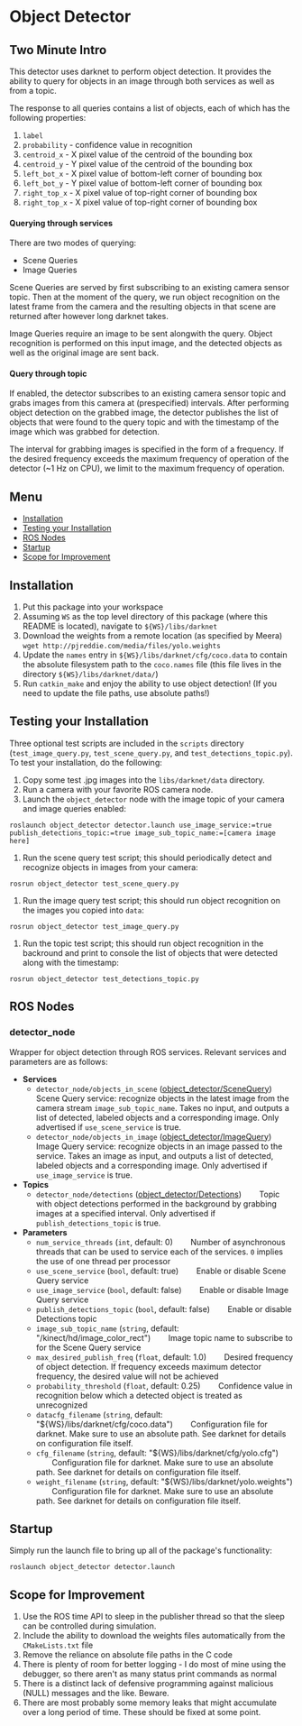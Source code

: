 # Object Detector

## Two Minute Intro

This detector uses darknet to perform object detection. It provides the ability to query for objects in an image through both services as well as from a topic.

The response to all queries contains a list of objects, each of which has the following properties:

1. `label`
1. `probability` - confidence value in recognition
1. `centroid_x` - X pixel value of the centroid of the bounding box
1. `centroid_y` - Y pixel value of the centroid of the bounding box
1. `left_bot_x` - X pixel value of bottom-left corner of bounding box
1. `left_bot_y` - Y pixel value of bottom-left corner of bounding box
1. `right_top_x` - X pixel value of top-right corner of bounding box
1. `right_top_x` - X pixel value of top-right corner of bounding box

#### Querying through services

There are two modes of querying:

- Scene Queries
- Image Queries

Scene Queries are served by first subscribing to an existing camera sensor topic. Then at the moment of the query, we run object recognition on the latest frame from the camera and the resulting objects in that scene are returned after however long darknet takes.

Image Queries require an image to be sent alongwith the query. Object recognition is performed on this input image, and the detected objects as well as the original image are sent back.

#### Query through topic

If enabled, the detector subscribes to an existing camera sensor topic and grabs images from this camera at (prespecified) intervals. After performing object detection on the grabbed image, the detector publishes the list of objects that were found to the query topic and with the timestamp of the image which was grabbed for detection.

The interval for grabbing images is specified in the form of a frequency. If the desired frequency exceeds the maximum frequency of operation of the detector (~1 Hz on CPU), we limit to the maximum frequency of operation.

## Menu
 * [Installation](#installation)
 * [Testing your Installation](#testing-your-installation)
 * [ROS Nodes](#ros-nodes)
 * [Startup](#startup)
 * [Scope for Improvement](#scope-for-improvement)

## Installation

1. Put this package into your workspace
1. Assuming `WS` as the top level directory of this package (where this README is located), navigate to `${WS}/libs/darknet`
1. Download the weights from a remote location (as specified by Meera) `wget http://pjreddie.com/media/files/yolo.weights`
1. Update the `names` entry in `${WS}/libs/darknet/cfg/coco.data` to contain the absolute filesystem path to the `coco.names` file (this file lives in the directory `${WS}/libs/darknet/data/`)
1. Run `catkin_make` and enjoy the ability to use object detection! (If you need to update the file paths, use absolute paths!)

## Testing your Installation

Three optional test scripts are included in the `scripts` directory (`test_image_query.py`, `test_scene_query.py`, and `test_detections_topic.py`).  To test your installation, do the following:

1. Copy some test .jpg images into the `libs/darknet/data` directory.
1. Run a camera with your favorite ROS camera node.
1. Launch the `object_detector` node with the image topic of your camera and image queries enabled:
 ```
 roslaunch object_detector detector.launch use_image_service:=true publish_detections_topic:=true image_sub_topic_name:=[camera image here]
 ```
1. Run the scene query test script; this should periodically detect and recognize objects in images from your camera:
```
rosrun object_detector test_scene_query.py
```
1. Run the image query test script; this should run object recognition on the images you copied into `data`:
```
rosrun object_detector test_image_query.py
```
1. Run the topic test script; this should run object recognition in the backround and print to console the list of objects that were detected along with the timestamp:
```
rosrun object_detector test_detections_topic.py
```

## ROS Nodes

### detector_node

Wrapper for object detection through ROS services.  Relevant services and parameters are as follows:

* **Services**
  * `detector_node/objects_in_scene` ([object_detector/SceneQuery](https://github.com/gt-rail-internal/SAN/blob/master/object_detector/srv/SceneQuery.srv))
&nbsp;&nbsp;&nbsp;&nbsp;&nbsp;&nbsp; Scene Query service: recognize objects in the latest image from the camera stream `image_sub_topic_name`.  Takes no input, and outputs a list of detected, labeled objects and a corresponding image.  Only advertised if `use_scene_service` is true.
  * `detector_node/objects_in_image` ([object_detector/ImageQuery](https://github.com/gt-rail-internal/SAN/blob/master/object_detector/srv/ImageQuery.srv))
&nbsp;&nbsp;&nbsp;&nbsp;&nbsp;&nbsp; Image Query service: recognize objects in an image passed to the service.  Takes an image as input, and outputs a list of detected, labeled objects and a corresponding image. Only advertised if `use_image_service` is true.
* **Topics**
  * `detector_node/detections` ([object_detector/Detections](https://github.com/gt-rail-internal/SAN/tree/master/object_detector/msg/Detections.msg))
&nbsp;&nbsp;&nbsp;&nbsp;&nbsp;&nbsp; Topic with object detections performed in the background by grabbing images at a specified interval. Only advertised if `publish_detections_topic` is true.
* **Parameters**
  * `num_service_threads` (`int`, default: 0)
 &nbsp;&nbsp;&nbsp;&nbsp;&nbsp;&nbsp; Number of asynchronous threads that can be used to service each of the services. `0` implies the use of one thread per processor
  * `use_scene_service` (`bool`, default: true)
 &nbsp;&nbsp;&nbsp;&nbsp;&nbsp;&nbsp; Enable or disable Scene Query service
  * `use_image_service` (`bool`, default: false)
 &nbsp;&nbsp;&nbsp;&nbsp;&nbsp;&nbsp; Enable or disable Image Query service
  * `publish_detections_topic` (`bool`, default: false)
 &nbsp;&nbsp;&nbsp;&nbsp;&nbsp;&nbsp; Enable or disable Detections topic
  * `image_sub_topic_name` (`string`, default: "/kinect/hd/image_color_rect")
 &nbsp;&nbsp;&nbsp;&nbsp;&nbsp;&nbsp; Image topic name to subscribe to for the Scene Query service
  * `max_desired_publish_freq` (`float`, default: 1.0)
 &nbsp;&nbsp;&nbsp;&nbsp;&nbsp;&nbsp; Desired frequency of object detection. If frequency exceeds maximum detector frequency, the desired value will not be achieved
  * `probability_threshold` (`float`, default: 0.25)
 &nbsp;&nbsp;&nbsp;&nbsp;&nbsp;&nbsp; Confidence value in recognition below which a detected object is treated as unrecognized
  * `datacfg_filename` (`string`, default: "${WS}/libs/darknet/cfg/coco.data")
 &nbsp;&nbsp;&nbsp;&nbsp;&nbsp;&nbsp; Configuration file for darknet.  Make sure to use an absolute path.  See darknet for details on configuration file itself.
  * `cfg_filename` (`string`, default: "${WS}/libs/darknet/cfg/yolo.cfg")
 &nbsp;&nbsp;&nbsp;&nbsp;&nbsp;&nbsp; Configuration file for darknet.  Make sure to use an absolute path.  See darknet for details on configuration file itself.
  * `weight_filename` (`string`, default: "${WS}/libs/darknet/yolo.weights")
 &nbsp;&nbsp;&nbsp;&nbsp;&nbsp;&nbsp; Configuration file for darknet.  Make sure to use an absolute path.  See darknet for details on configuration file itself.

## Startup

Simply run the launch file to bring up all of the package's functionality:
```
roslaunch object_detector detector.launch
```

## Scope for Improvement

1. Use the ROS time API to sleep in the publisher thread so that the sleep can be controlled during simulation.
1. Include the ability to download the weights files automatically from the `CMakeLists.txt` file
1. Remove the reliance on absolute file paths in the C code
1. There is plenty of room for better logging - I do most of mine using the debugger, so there aren't as many status print commands as normal
1. There is a distinct lack of defensive programming against malicious (NULL) messages and the like. Beware.
1. There are most probably some memory leaks that might accumulate over a long period of time. These should be fixed at some point.
